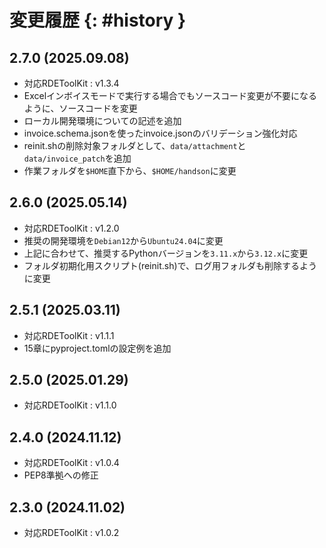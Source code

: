 <div class="page"></div>

# 変更履歴 {: #history }

## 2.7.0 (2025.09.08)

* 対応RDEToolKit :  v1.3.4
* Excelインボイスモードで実行する場合でもソースコード変更が不要になるように、ソースコードを変更
* ローカル開発環境についての記述を追加
* invoice.schema.jsonを使ったinvoice.jsonのバリデーション強化対応
* reinit.shの削除対象フォルダとして、`data/attachment`と`data/invoice_patch`を追加
* 作業フォルダを`$HOME`直下から、`$HOME/handson`に変更

## 2.6.0 (2025.05.14)

* 対応RDEToolKit :  v1.2.0
* 推奨の開発環境を`Debian12`から`Ubuntu24.04`に変更
* 上記に合わせて、推奨するPythonバージョンを`3.11.x`から`3.12.x`に変更
* フォルダ初期化用スクリプト(reinit.sh)で、ログ用フォルダも削除するように変更

## 2.5.1 (2025.03.11)

* 対応RDEToolKit :  v1.1.1
* 15章にpyproject.tomlの設定例を追加

## 2.5.0 (2025.01.29)

* 対応RDEToolKit :  v1.1.0
 
## 2.4.0 (2024.11.12)

* 対応RDEToolKit : v1.0.4
* PEP8準拠への修正

## 2.3.0 (2024.11.02)

* 対応RDEToolKit : v1.0.2
